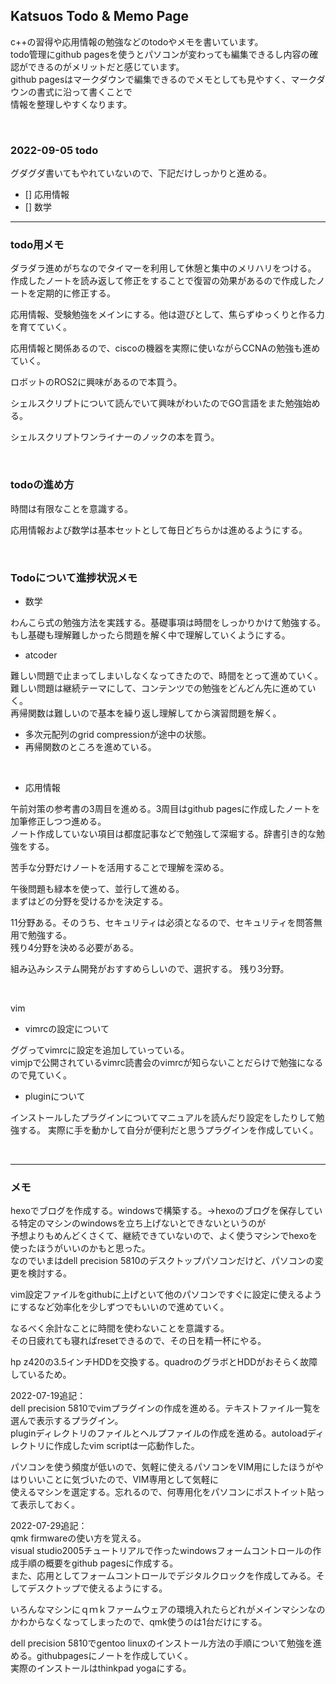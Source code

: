 ## Katsuos Todo & Memo Page

c++の習得や応用情報の勉強などのtodoやメモを書いています。  
todo管理にgithub pagesを使うとパソコンが変わっても編集できるし内容の確認ができるのがメリットだと感じています。  
github pagesはマークダウンで編集できるのでメモとしても見やすく、マークダウンの書式に沿って書くことで  
情報を整理しやすくなります。  

<br />

### 2022-09-05 todo

グダグダ書いてもやれていないので、下記だけしっかりと進める。

- [] 応用情報
- [] 数学

***

### todo用メモ

ダラダラ進めがちなのでタイマーを利用して休憩と集中のメリハリをつける。  
作成したノートを読み返して修正をすることで復習の効果があるので作成したノートを定期的に修正する。

応用情報、受験勉強をメインにする。他は遊びとして、焦らずゆっくりと作る力を育てていく。  

応用情報と関係あるので、ciscoの機器を実際に使いながらCCNAの勉強も進めていく。

ロボットのROS2に興味があるので本買う。

シェルスクリプトについて読んでいて興味がわいたのでGO言語をまた勉強始める。

シェルスクリプトワンライナーのノックの本を買う。

<br />

### todoの進め方
 
時間は有限なことを意識する。

応用情報および数学は基本セットとして毎日どちらかは進めるようにする。  

<br />

### Todoについて進捗状況メモ

- 数学

わんこら式の勉強方法を実践する。基礎事項は時間をしっかりかけて勉強する。  
もし基礎も理解難しかったら問題を解く中で理解していくようにする。

- atcoder

難しい問題で止まってしまいしなくなってきたので、時間をとって進めていく。  
難しい問題は継続テーマにして、コンテンツでの勉強をどんどん先に進めていく。  
再帰関数は難しいので基本を繰り返し理解してから演習問題を解く。

- 多次元配列のgrid compressionが途中の状態。
- 再帰関数のところを進めている。

<br />

- 応用情報

午前対策の参考書の3周目を進める。3周目はgithub pagesに作成したノートを加筆修正しつつ進める。  
ノート作成していない項目は都度記事などで勉強して深堀する。辞書引き的な勉強をする。  

苦手な分野だけノートを活用することで理解を深める。

午後問題も緑本を使って、並行して進める。  
まずはどの分野を受けるかを決定する。

11分野ある。そのうち、セキュリティは必須となるので、セキュリティを問答無用で勉強する。  
残り4分野を決める必要がある。

組み込みシステム開発がおすすめらしいので、選択する。
残り3分野。

<br />

vim

- vimrcの設定について
  
ググってvimrcに設定を追加していっている。  
vimjpで公開されているvimrc読書会のvimrcが知らないことだらけで勉強になるので見ていく。
        
- pluginについて

インストールしたプラグインについてマニュアルを読んだり設定をしたりして勉強する。
実際に手を動かして自分が便利だと思うプラグインを作成していく。

<br />

***

### メモ

hexoでブログを作成する。windowsで構築する。→hexoのブログを保存している特定のマシンのwindowsを立ち上げないとできないというのが  
予想よりもめんどくさくて、継続できていないので、よく使うマシンでhexoを使ったほうがいいのかもと思った。  
なのでいまはdell precision 5810のデスクトップパソコンだけど、パソコンの変更を検討する。

vim設定ファイルをgithubに上げといて他のパソコンですぐに設定に使えるようにするなど効率化を少しずつでもいいので進めていく。

なるべく余計なことに時間を使わないことを意識する。  
その日疲れても寝ればresetできるので、その日を精一杯にやる。

hp z420の3.5インチHDDを交換する。quadroのグラボとHDDがおそらく故障しているため。

2022-07-19追記：  
dell precision 5810でvimプラグインの作成を進める。テキストファイル一覧を選んで表示するプラグイン。  
pluginディレクトリのファイルとヘルプファイルの作成を進める。autoloadディレクトリに作成したvim scriptは一応動作した。

パソコンを使う頻度が低いので、気軽に使えるパソコンをVIM用にしたほうがやはりいいことに気づいたので、VIM専用として気軽に  
使えるマシンを選定する。忘れるので、何専用化をパソコンにポストイット貼って表示しておく。

2022-07-29追記：  
qmk firmwareの使い方を覚える。  
visual studio2005チュートリアルで作ったwindowsフォームコントロールの作成手順の概要をgithub pagesに作成する。  
また、応用としてフォームコントロールでデジタルクロックを作成してみる。そしてデスクトップで使えるようにする。

いろんなマシンにｑｍｋファームウェアの環境入れたらどれがメインマシンなのかわからなくなってしまったので、qmk使うのは1台だけにする。

dell precision 5810でgentoo linuxのインストール方法の手順について勉強を進める。githubpagesにノートを作成していく。  
実際のインストールはthinkpad yogaにする。
